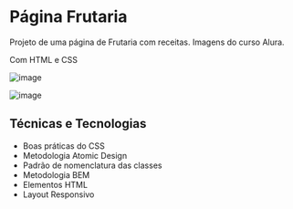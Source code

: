 # <h1>Página Frutaria</h1>
<p>Projeto de uma página de Frutaria com receitas. Imagens do curso Alura.</p>
<p>Com HTML e CSS</p>

![image](https://user-images.githubusercontent.com/115930506/214063564-9afbd289-e594-4b67-b94b-fa234b7cc475.png)

![image](https://user-images.githubusercontent.com/115930506/214063613-10373b62-6ae3-40ab-bd2c-c192466eaefe.png)


<h2>Técnicas e Tecnologias</h2>
<ul>
  <li>Boas práticas do CSS</li>
  <li>Metodologia Atomic Design</li>
  <li>Padrão de nomenclatura das classes</li>
  <li>Metodologia BEM</li>
  <li>Elementos HTML</li>
  <li>Layout Responsivo</li>
</ul>
